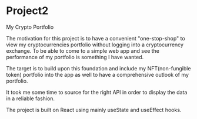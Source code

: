 # Project2

My Crypto Portfolio

The motivation for this project is to have a convenient "one-stop-shop" to view my cryptocurrencies portfolio without logging into a cryptocurrency exchange. To be able to come to a simple web app and see the performance of my portfolio is something I have wanted.

The target is to build upon this foundation and include my NFT(non-fungible token) portfolio into the app as well to have a comprehensive outlook of my portfolio.

It took me some time to source for the right API in order to display the data in a reliable fashion.

The project is built on React using mainly useState and useEffect hooks.
